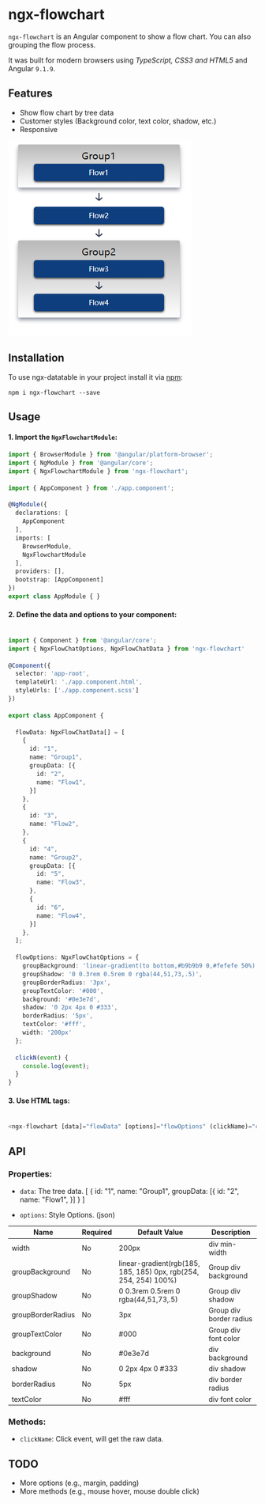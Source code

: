 # ngx-flowchart

`ngx-flowchart` is an Angular component to show a flow chart. You can also grouping the flow process.

It was built for modern browsers using _TypeScript, CSS3 and HTML5_ and Angular `9.1.9`. 

## Features

- Show flow chart by tree data
- Customer styles (Background color, text color, shadow, etc.)
- Responsive

![screenshot](https://raw.githubusercontent.com/jyzbamboo/ngx-flowchart/master/src/assets/screen-shot.png)

## Installation

To use ngx-datatable in your project install it via [npm](https://www.npmjs.com/package/ngx-flowchart):

```
npm i ngx-flowchart --save
```

## Usage

#### 1. Import the `NgxFlowchartModule`:

```ts
import { BrowserModule } from '@angular/platform-browser';
import { NgModule } from '@angular/core';
import { NgxFlowchartModule } from 'ngx-flowchart';

import { AppComponent } from './app.component';

@NgModule({
  declarations: [
    AppComponent
  ],
  imports: [
    BrowserModule,
    NgxFlowchartModule
  ],
  providers: [],
  bootstrap: [AppComponent]
})
export class AppModule { }

```

#### 2. Define the data and options to your component:

```ts

import { Component } from '@angular/core';
import { NgxFlowChatOptions, NgxFlowChatData } from 'ngx-flowchart'

@Component({
  selector: 'app-root',
  templateUrl: './app.component.html',
  styleUrls: ['./app.component.scss']
})

export class AppComponent {

  flowData: NgxFlowChatData[] = [
    {
      id: "1",
      name: "Group1",
      groupData: [{
        id: "2",
        name: "Flow1",
      }]
    },
    {
      id: "3",
      name: "Flow2",
    },
    {
      id: "4",
      name: "Group2",
      groupData: [{
        id: "5",
        name: "Flow3",
      },
      {
        id: "6",
        name: "Flow4",
      }]
    },
  ];

  flowOptions: NgxFlowChatOptions = {
    groupBackground: 'linear-gradient(to bottom,#b9b9b9 0,#fefefe 50%)',
    groupShadow: '0 0.3rem 0.5rem 0 rgba(44,51,73,.5)',
    groupBorderRadius: '3px',
    groupTextColor: '#000',
    background: '#0e3e7d',
    shadow: '0 2px 4px 0 #333',
    borderRadius: '5px',
    textColor: '#fff',
    width: '200px'
  };

  clickN(event) {
    console.log(event);
  }
}


```

#### 3. Use HTML tags:
```ts

<ngx-flowchart [data]="flowData" [options]="flowOptions" (clickName)="clickN($event)"></ngx-flowchart>

```

## API

### Properties:

- `data`: The tree data.
    [
        {
            id: "1",
            name: "Group1",
            groupData: [{
                id: "2",
                name: "Flow1",
            }]
        }
    ]

- `options`: Style Options. (json)

| Name | Required | Default Value | Description
| ---- | -------- | ------------- | ---------- |
| width | No | 200px| div min-width |
| groupBackground | No | linear-gradient(rgb(185, 185, 185) 0px, rgb(254, 254, 254) 100%) | Group div background |
| groupShadow | No | 0 0.3rem 0.5rem 0 rgba(44,51,73,.5)| Group div shadow |
| groupBorderRadius | No | 3px | Group div border radius |
| groupTextColor | No | #000 | Group div font color |
| background | No | #0e3e7d | div background |
| shadow | No | 0 2px 4px 0 #333 | div shadow |
| borderRadius | No | 5px | div border radius |
| textColor | No | #fff | div font color |


### Methods:

- `clickName`: Click event, will get the raw data.

## TODO

- More options (e.g., margin, padding)
- More methods (e.g., mouse hover, mouse double click)
